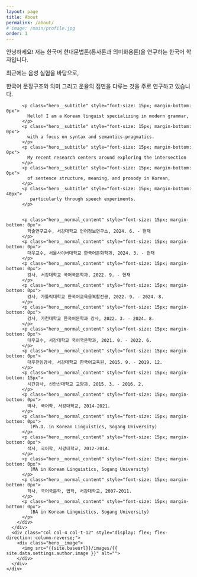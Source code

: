 ```yaml
---
layout: page
title: About
permalink: /about/
# image: /main/profile.jpg
order: 1
---
```


<div class="hero">
  <div class="container">
    <div class="row">
      <div class="col col-8 col-t-12 last-item">
        <div class="hero__content">
          <p class="hero__subtitle" style="font-size: 15px; margin-bottom: 0px">
            안녕하세요! 저는 한국어 현대문법론(통사론과 의미화용론)을 연구하는 한국어 학자입니다.
          </p>
          <p class="hero__subtitle" style="font-size: 15px; margin-bottom: 0px">
            최근에는 음성 실험을 바탕으로,
          </p>
          <p class="hero__subtitle" style="font-size: 15px; margin-bottom: 15px">
             한국어 문장구조와 의미 그리고 운율의 접면을 다루는 것을 주로 연구하고 있습니다.
          </p>

          <p class="hero__subtitle" style="font-size: 15px; margin-bottom: 0px">
            Hello! I am a Korean linguist specializing in modern grammar,
          </p>
          <p class="hero__subtitle" style="font-size: 15px; margin-bottom: 0px">
            with a focus on syntax and semantics-pragmatics.
          </p>
          <p class="hero__subtitle" style="font-size: 15px; margin-bottom: 0px">
            My recent research centers around exploring the intersection
          </p>
          <p class="hero__subtitle" style="font-size: 15px; margin-bottom: 0px">
            of sentence structure, meaning, and prosody in Korean,
          </p>
          <p class="hero__subtitle" style="font-size: 15px; margin-bottom: 40px">
             particularly through speech experiments.
          </p>


          <p class="hero__normal_content" style="font-size: 15px; margin-bottom: 0px">
            학술연구교수, 서강대학교 언어정보연구소, 2024. 6. - 현재
          </p>
          <p class="hero__normal_content" style="font-size: 15px; margin-bottom: 0px">
            대우교수, 서울사이버대학교 한국어문화학과, 2024. 3. - 현재
          </p>
          <p class="hero__normal_content" style="font-size: 15px; margin-bottom: 0px">
            강사, 서강대학교 국어국문학과, 2022. 9. - 현재
          </p>
          <p class="hero__normal_content" style="font-size: 15px; margin-bottom: 0px">
            강사, 가톨릭대학교 한국어교육융복합전공, 2022. 9. - 2024. 8.
          </p>
          <p class="hero__normal_content" style="font-size: 15px; margin-bottom: 0px">
            강사, 가천대학교 한국어문학과 강사, 2022. 3. - 2024. 8.
          </p>
          <p class="hero__normal_content" style="font-size: 15px; margin-bottom: 0px">
            대우교수, 서강대학교 국어국문학과, 2021. 9. - 2022. 6.
          </p>
          <p class="hero__normal_content" style="font-size: 15px; margin-bottom: 0px">
            대우전임강사, 서강대학교 한국어교육원, 2015. 9. - 2019. 12.
          </p>
          <p class="hero__normal_content" style="font-size: 15px; margin-bottom: 15px">
            시간강사, 신안산대학교 교양과, 2015. 3. - 2016. 2.
          </p>
          <p class="hero__normal_content" style="font-size: 15px; margin-bottom: 0px">
            박사, 국어학, 서강대학교, 2014-2021.
          </p>
          <p class="hero__normal_content" style="font-size: 15px; margin-bottom: 0px">
             (Ph.D. in Korean Linguistics, Sogang University)
          </p>
          <p class="hero__normal_content" style="font-size: 15px; margin-bottom: 0px">
            석사, 국어학, 서강대학교, 2012-2014.
          </p>
          <p class="hero__normal_content" style="font-size: 15px; margin-bottom: 0px">
             (MA in Korean Linguistics, Sogang University)
          </p>
          <p class="hero__normal_content" style="font-size: 15px; margin-bottom: 0px">
            학사, 국어국문학, 법학, 서강대학교, 2007-2011.
          </p>
          <p class="hero__normal_content" style="font-size: 15px; margin-bottom: 0px">
             (BA in Korean Linguistics, Sogang University)
          </p>
        </div>
      </div>
      <div class="col col-4 col-t-12" style="display: flex; flex-direction: column-reverse;">
        <div class="hero__image">
          <img src="{{site.baseurl}}/images/{{ site.data.settings.author.image }}" alt="">
        </div>
      </div>
    </div>
  </div>
</div>